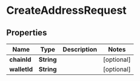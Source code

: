 

# CreateAddressRequest


## Properties

Name | Type | Description | Notes
------------ | ------------- | ------------- | -------------
**chainId** | **String** |  |  [optional]
**walletId** | **String** |  |  [optional]



